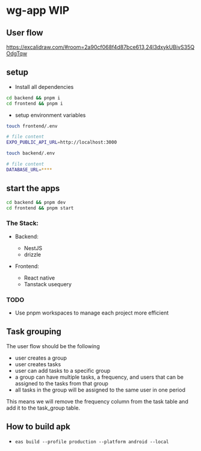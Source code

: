 # wg-app WIP

## User flow

https://excalidraw.com/#room=2a90cf068f4d87bce613,24I3dxykUBivS35QOdgTqw

## setup

- Install all dependencies

```bash
cd backend && pnpm i
cd frontend && pnpm i
```

- setup environment variables

```bash
touch frontend/.env

# file content
EXPO_PUBLIC_API_URL=http://localhost:3000

touch backend/.env

# file content
DATABASE_URL=****
```

## start the apps

```bash
cd backend && pnpm dev
cd frontend && pnpm start
```

### The Stack:

- Backend:

  - NestJS
  - drizzle

- Frontend:
  - React native
  - Tanstack usequery

### TODO

- Use pnpm workspaces to manage each project more efficient

## Task grouping

The user flow should be the following

- user creates a group
- user creates tasks
- user can add tasks to a specific group
- a group can have multiple tasks, a frequency, and users that can be assigned to the tasks from that group
- all tasks in the group will be assigned to the same user in one period

This means we will remove the frequency column from the task table and add it to the task_group table.

## How to build apk

- `eas build --profile production --platform android --local`
